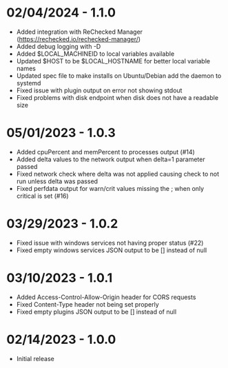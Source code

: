 02/04/2024 - 1.1.0
==================
- Added integration with ReChecked Manager (https://rechecked.io/rechecked-manager/)
- Added debug logging with -D
- Added $LOCAL_MACHINEID to local variables available
- Updated $HOST to be $LOCAL_HOSTNAME for better local variable names
- Updated spec file to make installs on Ubuntu/Debian add the daemon to systemd
- Fixed issue with plugin output on error not showing stdout
- Fixed problems with disk endpoint when disk does not have a readable size

05/01/2023 - 1.0.3
==================
- Added cpuPercent and memPercent to processes output (#14)
- Added delta values to the network output when delta=1 parameter passed
- Fixed network check where delta was not applied causing check to not run unless delta was passed
- Fixed perfdata output for warn/crit values missing the ; when only critical is set (#16)

03/29/2023 - 1.0.2
==================
- Fixed issue with windows services not having proper status (#22)
- Fixed empty windows services JSON output to be [] instead of null

03/10/2023 - 1.0.1
==================
- Added Access-Control-Allow-Origin header for CORS requests
- Fixed Content-Type header not being set properly
- Fixed empty plugins JSON output to be [] instead of null

02/14/2023 - 1.0.0
==================
- Initial release